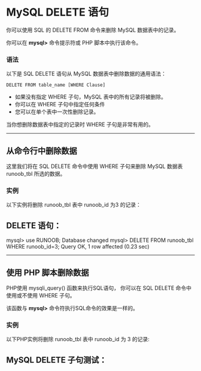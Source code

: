 # MySQL DELETE 语句

你可以使用 SQL 的 DELETE FROM 命令来删除 MySQL 数据表中的记录。

你可以在 **mysql>** 命令提示符或 PHP 脚本中执行该命令。

### 语法

以下是 SQL DELETE 语句从 MySQL 数据表中删除数据的通用语法：

```
DELETE FROM table_name [WHERE Clause]
```

- 如果没有指定 WHERE 子句，MySQL 表中的所有记录将被删除。
- 你可以在 WHERE 子句中指定任何条件
- 您可以在单个表中一次性删除记录。

当你想删除数据表中指定的记录时 WHERE 子句是非常有用的。

------

## 从命令行中删除数据

这里我们将在 SQL DELETE 命令中使用 WHERE 子句来删除 MySQL 数据表 runoob_tbl 所选的数据。

### 实例

以下实例将删除 runoob_tbl 表中 runoob_id 为3 的记录：

## DELETE 语句：

mysql> use RUNOOB; Database changed mysql> DELETE FROM runoob_tbl WHERE runoob_id=3; Query OK, 1 row affected (0.23 sec)

------

## 使用 PHP 脚本删除数据

PHP使用 mysqli_query() 函数来执行SQL语句， 你可以在 SQL DELETE 命令中使用或不使用 WHERE 子句。

该函数与 **mysql>** 命令符执行SQL命令的效果是一样的。

### 实例

以下PHP实例将删除 runoob_tbl 表中 runoob_id 为 3 的记录:

## MySQL DELETE 子句测试：

<?php $dbhost = 'localhost:3306';  // mysql服务器主机地址 $dbuser = 'root';            // mysql用户名 $dbpass = '123456';          // mysql用户名密码 $conn = mysqli_connect($dbhost, $dbuser, $dbpass); if(! $conn ) {    die('连接失败: ' . mysqli_error($conn)); } // 设置编码，防止中文乱码 mysqli_query($conn , "set names utf8");  $sql = 'DELETE FROM runoob_tbl        WHERE runoob_id=3';  mysqli_select_db( $conn, 'RUNOOB' ); $retval = mysqli_query( $conn, $sql ); if(! $retval ) {    die('无法删除数据: ' . mysqli_error($conn)); } echo '数据删除成功！'; mysqli_close($conn); ?>